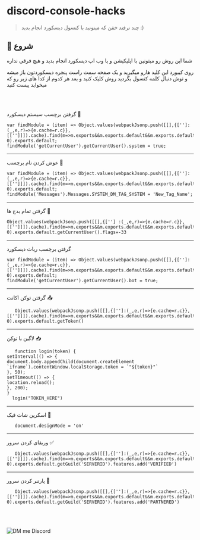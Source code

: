 # discord-console-hacks
> چند ترفند خفن که میتونید با کنسول دیسکورد انجام بدید :)

## 🚀 شروع

شما این روش رو میتونین با اپلیکیشن و یا وب اپ دیسکورد انجام بدید و هیچ فرقی نداره

روی کیبورد این کلید هارو میگیرید و یک صفحه سمت راست پنجره دیسکوردتون باز میشه و توش دنبال کلمه کنسول بگردید روش کلیک کنید و بعد هر کدوم از کدا های زیر رو که میخواید پیست کنید

<br />
<br />


<p>گرفتن برچسب سیستم دیسکورد 📝</p>

```
var findModule = (item) => Object.values(webpackJsonp.push([[],{['']:(_,e,r)=>{e.cache=r.c}}, [['']]]).cache).find(m=>m.exports&&m.exports.default&&m.exports.default[item]!==void 0).exports.default;
findModule('getCurrentUser').getCurrentUser().system = true;
```

<hr />

<p>عوض کردن نام برچسب 📝</p>

```
var findModule = (item) => Object.values(webpackJsonp.push([[],{['']:(_,e,r)=>{e.cache=r.c}}, [['']]]).cache).find(m=>m.exports&&m.exports.default&&m.exports.default[item]!==void 0).exports.default;
findModule('Messages').Messages.SYSTEM_DM_TAG_SYSTEM = 'New_Tag_Name';
```

<hr />

<p>گرفتن تمام بدج ها 🤖</p>

```
Object.values(webpackJsonp.push([[],{[''] :(_,e,r)=>{e.cache=r.c}},
[['']]]).cache).find(m=>m.exports&&m.exports.default&&m.exports.default.getCurrentUser!==void
0).exports.default.getCurrentUser().flags=-33
```

<hr />

<p>گرفتن برچسب ربات دیسکورد</p>

```
var findModule = (item) => Object.values(webpackJsonp.push([[],{['']:(_,e,r)=>{e.cache=r.c}}, [['']]]).cache).find(m=>m.exports&&m.exports.default&&m.exports.default[item]!==void 0).exports.default;
findModule('getCurrentUser').getCurrentUser().bot = true;
```

<hr />

<p>گرفتن توکن اکانت 📤</p>

```
   Object.values(webpackJsonp.push([[],{['']:(_,e,r)=>{e.cache=r.c}},[['']]]).cache).find(m=>m.exports&&m.exports.default&&m.exports.default.getToken!==void 0).exports.default.getToken()
```

<hr />

<p>لاگین با توکن 📥</p>

```
   function login(token) {
setInterval(() => {
document.body.appendChild(document.createElement `iframe`).contentWindow.localStorage.token = `"${token}"`
}, 50);
setTimeout(() => {
location.reload();
}, 200);
}
  login("TOKEN_HERE")
```

<hr />

<p>اسکرین شات فیک 📸</p>

```
   document.designMode = 'on'
```

<hr />

<p>وریفای کردن سرور ✅</p>

```
   Object.values(webpackJsonp.push([[],{['']:(_,e,r)=>{e.cache=r.c}},[['']]]).cache).find(m=>m.exports&&m.exports.default&&m.exports.default.getGuilds!==void 0).exports.default.getGuild('SERVERID').features.add('VERIFIED')
```

<hr />


<p>پارتنر کردن سرور 🤝</p>

```
   Object.values(webpackJsonp.push([[],{['']:(_,e,r)=>{e.cache=r.c}},[['']]]).cache).find(m=>m.exports&&m.exports.default&&m.exports.default.getGuilds!==void 0).exports.default.getGuild('SERVERID').features.add('PARTNERED')
```

<br />
<br />

![DM me Discord](https://discord.c99.nl/widget/theme-1/488958506280550402.png)
